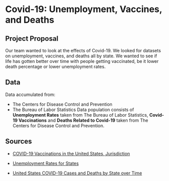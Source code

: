 # Covid-19: Unemployment, Vaccines, and Deaths

## Project Proposal

Our team wanted to look at the effects of Covid-19. We looked for datasets on unemployment, vaccines, and deaths all by state.
We wanted to see if life has gotten better over time with people getting vaccinated, be it lower death percentage or lower unemployment rates.

## Data

Data accumulated from: 
- The Centers for Disease Control and Prevention
- The Bureau of Labor Statistics
Data population consists of **Unemployment Rates** taken from The Bureau of Labor Statistics, **Covid-19 Vaccinations** and **Deaths Related to Covid-19** taken from The Centers for Disease Control and Prevention.

## Sources

- [COVID-19 Vaccinations in the United States, Jurisdiction](https://data.cdc.gov/Vaccinations/COVID-19-Vaccinations-in-the-United-States-Jurisdi/unsk-b7fc)

- [Unemployment Rates for States](https://www.bls.gov/web/laus/laumstrk.htm)

- [United States COVID-19 Cases and Deaths by State over Time](https://data.cdc.gov/Case-Surveillance/United-States-COVID-19-Cases-and-Deaths-by-State-o/9mfq-cb36/data)
